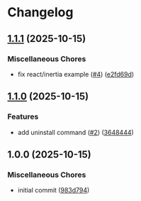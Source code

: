 # Changelog

## [1.1.1](https://github.com/sysmatter/laravel-notification-preferences/compare/v1.1.0...v1.1.1) (2025-10-15)


### Miscellaneous Chores

* fix react/inertia example ([#4](https://github.com/sysmatter/laravel-notification-preferences/issues/4)) ([e2fd69d](https://github.com/sysmatter/laravel-notification-preferences/commit/e2fd69d5f822af5e9e9fff8a78b897ffbca06832))

## [1.1.0](https://github.com/sysmatter/laravel-notification-preferences/compare/v1.0.0...v1.1.0) (2025-10-15)


### Features

* add uninstall command ([#2](https://github.com/sysmatter/laravel-notification-preferences/issues/2)) ([3648444](https://github.com/sysmatter/laravel-notification-preferences/commit/36484443a856de566590b818b2e240d8ec70481f))

## 1.0.0 (2025-10-15)


### Miscellaneous Chores

* initial commit ([983d794](https://github.com/sysmatter/laravel-notification-preferences/commit/983d794af2171624d8261f1c364434fad90f7428))
